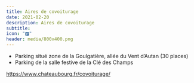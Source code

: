 ```yaml
---
title: Aires de covoiturage
date: 2021-02-20
description: Aires de covoiturage
subtitle:
icon: "🅿️"
header: media/800x400.png
---
```


- Parking situé zone de la Goulgatière, allée du Vent d’Autan (30 places)
- Parking de la salle festive de la Clé des Champs

https://www.chateaubourg.fr/covoiturage/
